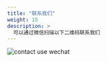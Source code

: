 ```yaml
---
title: "联系我们"
weight: 15
description: >
  可以通过微信扫描以下二维码联系我们
---
```


![contact use wechat](/images/skillcode.png)
